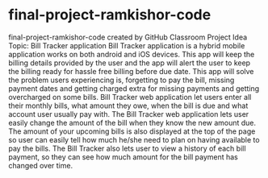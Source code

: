 # final-project-ramkishor-code
final-project-ramkishor-code created by GitHub Classroom
Project Idea Topic: Bill Tracker application
Bill Tracker application is a hybrid mobile application works on both android and iOS devices. This app will keep the billing details provided by the user and the app will alert the user to keep the billing ready for hassle free billing before due date. This app will solve the problem users experiencing is, forgetting to pay the bill, missing payment dates and getting charged extra for missing payments and getting overcharged on some bills.
Bill Tracker web application let users enter all their monthly bills, what amount they owe, when the bill is due and what account user usually pay with. The Bill Tracker web application lets user easily change the amount of the bill when they know the new amount due. The amount of your upcoming bills is also displayed at the top of the page so user can easily tell how much he/she need to plan on having available to pay the bills. The Bill Tracker also lets user to view a history of each bill payment, so they can see how much amount for the bill payment has changed over time. 
